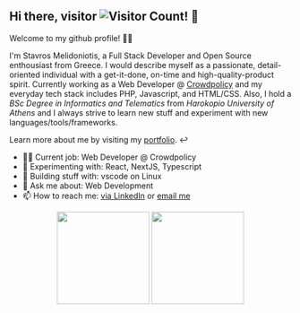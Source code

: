 
## Hi there, visitor ![Visitor Count](https://profile-counter.glitch.me/stavros-melidoniotis/count.svg)! 👋
Welcome to my github profile! 🧑‍💻

I'm Stavros Melidoniotis, a Full Stack Developer and Open Source enthousiast from Greece. I would describe myself as a passionate, detail-oriented individual with a get-it-done, on-time and high-quality-product spirit. Currently working as a Web Developer @ [Crowdpolicy](https://crowdpolicy.com) and my everyday tech stack includes PHP, Javascript, and HTML/CSS. Also, I hold a *BSc Degree in Informatics and Telematics* from *Harokopio University of Athens* and I always strive to learn new stuff and experiment with new languages/tools/frameworks.

Learn more about me by visiting my [portfolio](https://stavros-melidoniotis.github.io). ↩️

- 👨‍💻 Current job: Web Developer @ Crowdpolicy
- 🔬 Experimenting with: React, NextJS, Typescript
- 🔧 Building stuff with: vscode on Linux
- 💬 Ask me about: Web Development
- 📫 How to reach me: [via LinkedIn](https://www.linkedin.com/in/stavros-melidoniotis/) or [email me](mailto:melidon.stavros@gmail.com)

<p align="center">
  <img height="165" src="https://github-readme-stats.vercel.app/api?username=stavros-melidoniotis&count_private=true&show_icons=true&theme=cobalt" alt="">
  <img height="165" src="https://github-readme-stats.vercel.app/api/top-langs/?username=stavros-melidoniotis&layout=compact&theme=cobalt&langs_count=9" alt="">
</p>
